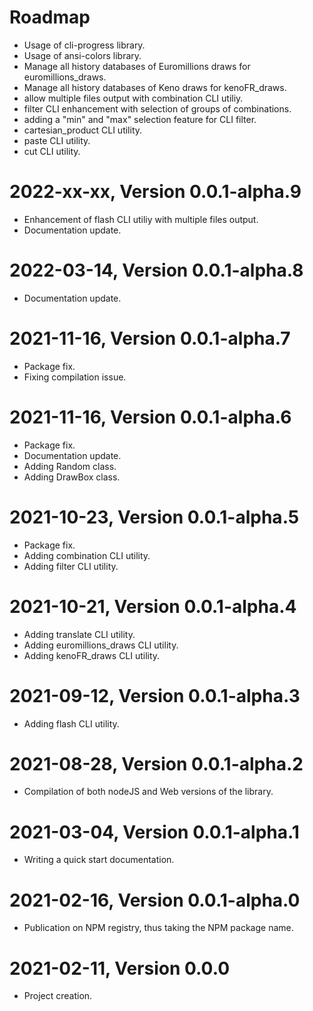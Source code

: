 Roadmap
=======
* Usage of cli-progress library.
* Usage of ansi-colors library.
* Manage all history databases of Euromillions draws for euromillions_draws.
* Manage all history databases of Keno draws for kenoFR_draws.
* allow multiple files output with combination CLI utiliy.
* filter CLI enhancement with selection of groups of combinations.
* adding a "min" and "max" selection feature for CLI filter.
* cartesian_product CLI utility.
* paste CLI utility.
* cut CLI utility.


2022-xx-xx, Version 0.0.1-alpha.9
==================================
* Enhancement of flash CLI utiliy with multiple files output.
* Documentation update.


2022-03-14, Version 0.0.1-alpha.8
==================================
* Documentation update.


2021-11-16, Version 0.0.1-alpha.7
==================================
* Package fix.
* Fixing compilation issue.


2021-11-16, Version 0.0.1-alpha.6
==================================
* Package fix.
* Documentation update.
* Adding Random class.
* Adding DrawBox class.


2021-10-23, Version 0.0.1-alpha.5
==================================
* Package fix.
* Adding combination CLI utility.
* Adding filter CLI utility.


2021-10-21, Version 0.0.1-alpha.4
==================================
* Adding translate CLI utility.
* Adding euromillions_draws CLI utility.
* Adding kenoFR_draws CLI utility.


2021-09-12, Version 0.0.1-alpha.3
==================================
* Adding flash CLI utility.


2021-08-28, Version 0.0.1-alpha.2
==================================
* Compilation of both nodeJS and Web versions of the library.


2021-03-04, Version 0.0.1-alpha.1
==================================
* Writing a quick start documentation.


2021-02-16, Version 0.0.1-alpha.0
==================================
* Publication on NPM registry, thus taking the NPM package name.


2021-02-11, Version 0.0.0
==========================
* Project creation.
